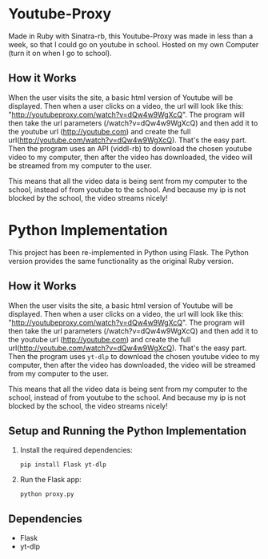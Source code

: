 Youtube-Proxy
=============

Made in Ruby with Sinatra-rb, this Youtube-Proxy was made in less than a week, so that I could go on youtube in school.
Hosted on my own Computer (turn it on when I go to school).

How it Works
------------

When the user visits the site, a basic html version of Youtube will be displayed.
Then when a user clicks on a video, the url will look like this: "http://youtubeproxy.com/watch?v=dQw4w9WgXcQ".
The program will then take the url parameters (/watch?v=dQw4w9WgXcQ) and then add it to the youtube url (http://youtube.com)
and create the full url(http://youtube.com/watch?v=dQw4w9WgXcQ). That's the easy part. Then the program uses an API (viddl-rb) to download the chosen youtube video to my computer, then after the video has downloaded, the video will be streamed from my computer to the user.

This means that all the video data is being sent from my computer to the school, instead of from youtube to the school. And because my ip is not blocked by the school, the video streams nicely!

Python Implementation
=====================

This project has been re-implemented in Python using Flask. The Python version provides the same functionality as the original Ruby version.

How it Works
------------

When the user visits the site, a basic html version of Youtube will be displayed.
Then when a user clicks on a video, the url will look like this: "http://youtubeproxy.com/watch?v=dQw4w9WgXcQ".
The program will then take the url parameters (/watch?v=dQw4w9WgXcQ) and then add it to the youtube url (http://youtube.com)
and create the full url(http://youtube.com/watch?v=dQw4w9WgXcQ). That's the easy part. Then the program uses `yt-dlp` to download the chosen youtube video to my computer, then after the video has downloaded, the video will be streamed from my computer to the user.

This means that all the video data is being sent from my computer to the school, instead of from youtube to the school. And because my ip is not blocked by the school, the video streams nicely!

Setup and Running the Python Implementation
-------------------------------------------

1. Install the required dependencies:
   ```
   pip install Flask yt-dlp
   ```

2. Run the Flask app:
   ```
   python proxy.py
   ```

Dependencies
------------

* Flask
* yt-dlp
